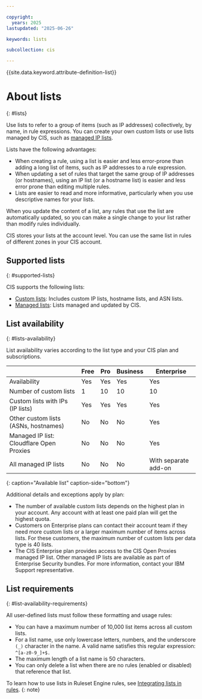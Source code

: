 ```yaml
---

copyright:
  years: 2025
lastupdated: "2025-06-26"

keywords: lists

subcollection: cis

---
```


{{site.data.keyword.attribute-definition-list}}

# About lists
{: #lists}

Use lists to refer to a group of items (such as IP addresses) collectively, by name, in rule expressions. You can create your own custom lists or use lists managed by CIS, such as [managed IP lists](/docs/cis?topic=cis-managed-lists#managed-ip-lists).

Lists have the following advantages:

* When creating a rule, using a list is easier and less error-prone than adding a long list of items, such as IP addresses to a rule expression.
* When updating a set of rules that target the same group of IP addresses (or hostnames), using an IP list (or a hostname list) is easier and less error prone than editing multiple rules.
* Lists are easier to read and more informative, particularly when you use descriptive names for your lists.

When you update the content of a list, any rules that use the list are automatically updated, so you can make a single change to your list rather than modify rules individually.

CIS stores your lists at the account level. You can use the same list in rules of different zones in your CIS account.

## Supported lists
{: #supported-lists}

CIS supports the following lists:

* [Custom lists](/docs/cis?topic=cis-custom-lists): Includes custom IP lists, hostname lists, and ASN lists.
* [Managed lists](/docs/cis?topic=cis-managed-lists): Lists managed and updated by CIS. 

## List availability
{: #lists-availability}

List availability varies according to the list type and your CIS plan and subscriptions.

|  | Free | Pro | Business | Enterprise |
| -- | ---- | ---- | ---- | ------------- |
| Availability | Yes | Yes | Yes | Yes |
| Number of custom lists | 1 | 10 | 10 | 10 |
| Custom lists with IPs (IP lists) | Yes | Yes | Yes | Yes |
| Other custom lists (ASNs, hostnames) | No | No | No | Yes |
| Managed IP list: Cloudflare Open Proxies | No | No | No | Yes |
| All managed IP lists | No | No | No | With separate add-on |
{: caption="Available list" caption-side="bottom"}

Additional details and exceptions apply by plan:

* The number of available custom lists depends on the highest plan in your account. Any account with at least one paid plan will get the highest quota.
* Customers on Enterprise plans can contact their account team if they need more custom lists or a larger maximum number of items across lists. For these customers, the maximum number of custom lists per data type is 40 lists.
* The CIS Enterprise plan provides access to the CIS Open Proxies managed IP list. Other managed IP lists are available as part of Enterprise Security bundles. For more information, contact your IBM Support representative. 

## List requirements
{: #list-availability-requirements}

All user-defined lists must follow these formatting and usage rules:

* You can have a maximum number of 10,000 list items across all custom lists.
* For a list name, use only lowercase letters, numbers, and the underscore `(_)` character in the name. A valid name satisfies this regular expression: `^[a-z0-9_]+$.`
* The maximum length of a list name is 50 characters.
* You can only delete a list when there are no rules (enabled or disabled) that reference that list.
   
To learn how to use lists in Ruleset Engine rules, see [Integrating lists in rules](/docs/cis?topic=cis-integrating-lists-in-rules).
{: note}
